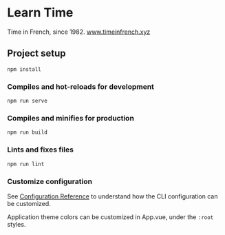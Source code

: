 # Learn Time
Time in French, since 1982.
www.timeinfrench.xyz

## Project setup
```
npm install
```

### Compiles and hot-reloads for development
```
npm run serve
```

### Compiles and minifies for production
```
npm run build
```

### Lints and fixes files
```
npm run lint
```

### Customize configuration
See [Configuration Reference](https://cli.vuejs.org/config/) to understand how the CLI configuration can be customized.

Application theme colors can be customized in App.vue, under the `:root` styles.
